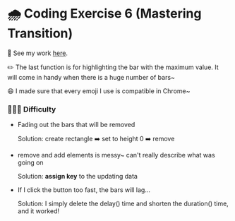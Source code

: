 # 🌧 Coding Exercise 6 (Mastering Transition)

🔗 See my work [here](https://zoexiao0516.github.io/cdv-student/lab/lab7+ex6-transition/index.html).

✏️ The last function is for highlighting the bar with the maximum value. It will come in handy when there is a huge number of bars~

😄 I made sure that every emoji I use is compatible in Chrome~

### 🤦🏻‍♀️ Difficulty 
- Fading out the bars that will be removed 

    Solution: create rectangle ➡️ set to height 0 ➡️ remove

- remove and add elements is messy~ can't really describe what was going on

    Solution: **assign key** to the updating data 

- If I click the button too fast, the bars will lag...

    Solution: I simply delete the delay() time and shorten the duration() time, and it worked!